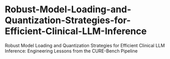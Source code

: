 # Robust-Model-Loading-and-Quantization-Strategies-for-Efficient-Clinical-LLM-Inference
Robust Model Loading and Quantization Strategies for Efficient Clinical LLM Inference: Engineering Lessons from the CURE-Bench Pipeline
